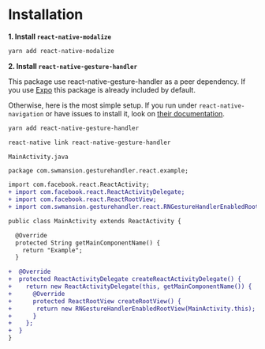 # Installation

**1. Install `react-native-modalize`**

```bash
yarn add react-native-modalize
```

**2. Install `react-native-gesture-handler`**

This package use react-native-gesture-handler as a peer dependency. If you use [Expo](https://expo.io) this package is already included by default.

Otherwise, here is the most simple setup. If you run under `react-native-navigation` or have issues to install it, look on [their documentation](https://kmagiera.github.io/react-native-gesture-handler/docs/getting-started.html).

```bash
yarn add react-native-gesture-handler
```

```bash
react-native link react-native-gesture-handler
```

`MainActivity.java`
```diff
package com.swmansion.gesturehandler.react.example;

import com.facebook.react.ReactActivity;
+ import com.facebook.react.ReactActivityDelegate;
+ import com.facebook.react.ReactRootView;
+ import com.swmansion.gesturehandler.react.RNGestureHandlerEnabledRootView;

public class MainActivity extends ReactActivity {

  @Override
  protected String getMainComponentName() {
    return "Example";
  }

+  @Override
+  protected ReactActivityDelegate createReactActivityDelegate() {
+    return new ReactActivityDelegate(this, getMainComponentName()) {
+      @Override
+      protected ReactRootView createRootView() {
+       return new RNGestureHandlerEnabledRootView(MainActivity.this);
+      }
+    };
+  }
}
```
